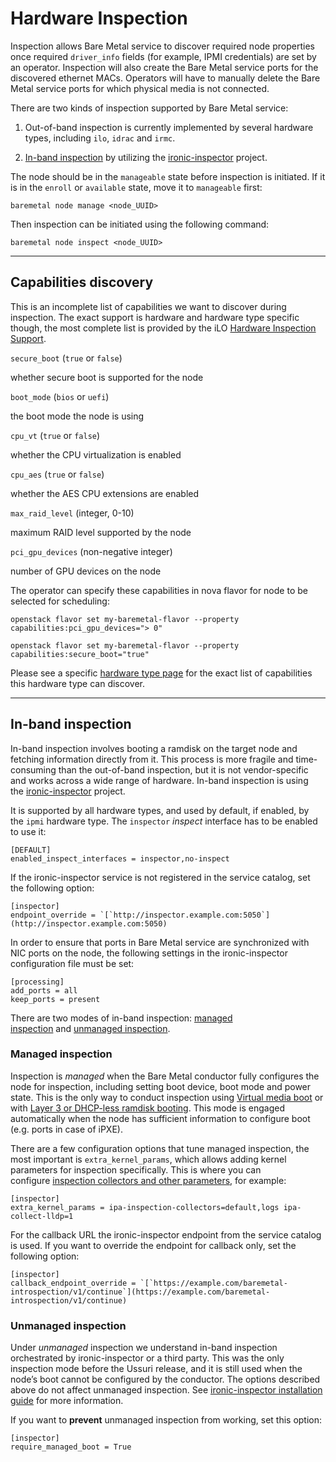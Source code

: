 # **Hardware Inspection**

Inspection allows Bare Metal service to discover required node properties once required `driver_info` fields (for example, IPMI credentials) are set by an operator. Inspection will also create the Bare Metal service ports for the discovered ethernet MACs. Operators will have to manually delete the Bare Metal service ports for which physical media is not connected.

There are two kinds of inspection supported by Bare Metal service:

1. Out-of-band inspection is currently implemented by several hardware types, including `ilo`, `idrac` and `irmc`.

2. [In-band inspection](https://docs.openstack.org/ironic/zed/admin/inspection.html#in-band-inspection) by utilizing the [ironic-inspector](https://pypi.org/project/ironic-inspector) project.

The node should be in the `manageable` state before inspection is initiated. If it is in the `enroll` or `available` state, move it to `manageable` first:

```
baremetal node manage <node_UUID>
```

Then inspection can be initiated using the following command:

```
baremetal node inspect <node_UUID>
```

---

## **Capabilities discovery**

This is an incomplete list of capabilities we want to discover during inspection. The exact support is hardware and hardware type specific though, the most complete list is provided by the iLO [Hardware Inspection Support](https://docs.openstack.org/ironic/zed/admin/drivers/ilo.html#ilo-inspection).

`secure_boot` (`true` or `false`)

whether secure boot is supported for the node

`boot_mode` (`bios` or `uefi`)

the boot mode the node is using

`cpu_vt` (`true` or `false`)

whether the CPU virtualization is enabled

`cpu_aes` (`true` or `false`)

whether the AES CPU extensions are enabled

`max_raid_level` (integer, 0-10)

maximum RAID level supported by the node

`pci_gpu_devices` (non-negative integer)

number of GPU devices on the node

The operator can specify these capabilities in nova flavor for node to be selected for scheduling:

```
openstack flavor set my-baremetal-flavor --property capabilities:pci_gpu_devices="> 0"

openstack flavor set my-baremetal-flavor --property capabilities:secure_boot="true"
```

Please see a specific [hardware type page](https://docs.openstack.org/ironic/zed/admin/drivers.html) for the exact list of capabilities this hardware type can discover.

---

## **In-band inspection**

In-band inspection involves booting a ramdisk on the target node and fetching information directly from it. This process is more fragile and time-consuming than the out-of-band inspection, but it is not vendor-specific and works across a wide range of hardware. In-band inspection is using the [ironic-inspector](https://pypi.org/project/ironic-inspector) project.

It is supported by all hardware types, and used by default, if enabled, by the `ipmi` hardware type. The `inspector` *inspect* interface has to be enabled to use it:

```
[DEFAULT]
enabled_inspect_interfaces = inspector,no-inspect
```

If the ironic-inspector service is not registered in the service catalog, set the following option:

```
[inspector]
endpoint_override = `[`http://inspector.example.com:5050`](http://inspector.example.com:5050)
```

In order to ensure that ports in Bare Metal service are synchronized with NIC ports on the node, the following settings in the ironic-inspector configuration file must be set:

```
[processing]
add_ports = all
keep_ports = present
```

There are two modes of in-band inspection: [managed inspection](https://docs.openstack.org/ironic/zed/admin/inspection.html#managed-inspection) and [unmanaged inspection](https://docs.openstack.org/ironic/zed/admin/inspection.html#unmanaged-inspection).

### Managed inspection

Inspection is *managed* when the Bare Metal conductor fully configures the node for inspection, including setting boot device, boot mode and power state. This is the only way to conduct inspection using [Virtual media boot](https://docs.openstack.org/ironic/zed/admin/drivers/redfish.html#redfish-virtual-media) or with [Layer 3 or DHCP-less ramdisk booting](https://docs.openstack.org/ironic/zed/admin/dhcp-less.html). This mode is engaged automatically when the node has sufficient information to configure boot (e.g. ports in case of iPXE).

There are a few configuration options that tune managed inspection, the most important is `extra_kernel_params`, which allows adding kernel parameters for inspection specifically. This is where you can configure [inspection collectors and other parameters](https://docs.openstack.org/ironic-python-agent/zed/admin/how_it_works.html#inspection), for example:

```
[inspector]
extra_kernel_params = ipa-inspection-collectors=default,logs ipa-collect-lldp=1
```

For the callback URL the ironic-inspector endpoint from the service catalog is used. If you want to override the endpoint for callback only, set the following option:

```
[inspector]
callback_endpoint_override = `[`https://example.com/baremetal-introspection/v1/continue`](https://example.com/baremetal-introspection/v1/continue)
```

### Unmanaged inspection

Under *unmanaged* inspection we understand in-band inspection orchestrated by ironic-inspector or a third party. This was the only inspection mode before the Ussuri release, and it is still used when the node’s boot cannot be configured by the conductor. The options described above do not affect unmanaged inspection. See [ironic-inspector installation guide](https://docs.openstack.org/ironic-inspector/zed/install/index.html) for more information.

If you want to **prevent** unmanaged inspection from working, set this option:

```
[inspector]
require_managed_boot = True
```
